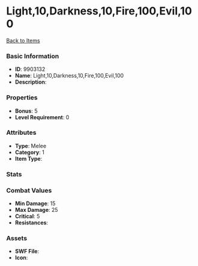 # Light,10,Darkness,10,Fire,100,Evil,100



[Back to Items](../items.md)

### Basic Information

- **ID**: 9903132
- **Name**: Light,10,Darkness,10,Fire,100,Evil,100
- **Description**: 

### Properties

- **Bonus**: 5
- **Level Requirement**: 0

### Attributes

- **Type**: Melee
- **Category**: 1
- **Item Type**: 

### Stats


### Combat Values

- **Min Damage**: 15
- **Max Damage**: 25
- **Critical**: 5
- **Resistances**: 

### Assets

- **SWF File**: 
- **Icon**: 

